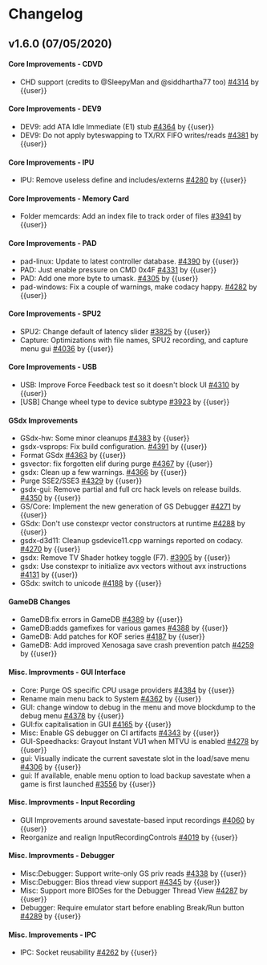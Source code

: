 # Changelog

## v1.6.0 (07/05/2020)

#### Core Improvements - CDVD

- CHD support (credits to @SleepyMan and @siddhartha77 too) [#4314](https://github.com/PCSX2/pcsx2/pull/4314) by {{user}}

#### Core Improvements - DEV9

- DEV9: add ATA Idle Immediate (E1) stub [#4364](https://github.com/PCSX2/pcsx2/pull/4364) by {{user}}
- DEV9: Do not apply byteswapping to TX/RX FIFO writes/reads [#4381](https://github.com/PCSX2/pcsx2/pull/4381) by {{user}}

#### Core Improvements - IPU

- IPU: Remove useless define and includes/externs [#4280](https://github.com/PCSX2/pcsx2/pull/4280) by {{user}}

#### Core Improvements - Memory Card

- Folder memcards: Add an index file to track order of files [#3941](https://github.com/PCSX2/pcsx2/pull/3941) by {{user}}

#### Core Improvements - PAD

- pad-linux: Update to latest controller database. [#4390](https://github.com/PCSX2/pcsx2/pull/4390) by {{user}}
- PAD: Just enable pressure on CMD 0x4F [#4331](https://github.com/PCSX2/pcsx2/pull/4331) by {{user}}
- PAD: Add one more byte to umask. [#4305](https://github.com/PCSX2/pcsx2/pull/4305) by {{user}}
- pad-windows: Fix a couple of warnings, make codacy happy. [#4282](https://github.com/PCSX2/pcsx2/pull/4282) by {{user}}

#### Core Improvements - SPU2

- SPU2: Change default of latency slider [#3825](https://github.com/PCSX2/pcsx2/pull/3825) by {{user}}
- Capture: Optimizations with file names, SPU2 recording, and capture menu gui [#4036](https://github.com/PCSX2/pcsx2/pull/4036) by {{user}}

#### Core Improvements - USB

- USB: Improve Force Feedback test so it doesn't block UI [#4310](https://github.com/PCSX2/pcsx2/pull/4310) by {{user}}
- [USB] Change wheel type to device subtype [#3923](https://github.com/PCSX2/pcsx2/pull/3923) by {{user}}

#### GSdx Improvements

- GSdx-hw: Some minor cleanups [#4383](https://github.com/PCSX2/pcsx2/pull/4383) by {{user}}
- gsdx-vsprops: Fix build configuration. [#4391](https://github.com/PCSX2/pcsx2/pull/4391) by {{user}}
- Format GSdx [#4363](https://github.com/PCSX2/pcsx2/pull/4363) by {{user}}
- gsvector: fix forgotten elif during purge [#4367](https://github.com/PCSX2/pcsx2/pull/4367) by {{user}}
- gsdx: Clean up a few warnings. [#4366](https://github.com/PCSX2/pcsx2/pull/4366) by {{user}}
- Purge SSE2/SSE3 [#4329](https://github.com/PCSX2/pcsx2/pull/4329) by {{user}}
- gsdx-gui: Remove partial and full crc hack levels on release builds. [#4350](https://github.com/PCSX2/pcsx2/pull/4350) by {{user}}
- GS/Core: Implement the new generation of GS Debugger [#4271](https://github.com/PCSX2/pcsx2/pull/4271) by {{user}}
- GSdx: Don't use constexpr vector constructors at runtime [#4288](https://github.com/PCSX2/pcsx2/pull/4288) by {{user}}
- gsdx-d3d11: Cleanup gsdevice11.cpp warnings reported on codacy. [#4270](https://github.com/PCSX2/pcsx2/pull/4270) by {{user}}
- gsdx: Remove TV Shader hotkey toggle (F7). [#3905](https://github.com/PCSX2/pcsx2/pull/3905) by {{user}}
- gsdx: Use constexpr to initialize avx vectors without avx instructions [#4131](https://github.com/PCSX2/pcsx2/pull/4131) by {{user}}
- GSdx: switch to unicode [#4188](https://github.com/PCSX2/pcsx2/pull/4188) by {{user}}

#### GameDB Changes

- GameDB:fix errors in GameDB [#4389](https://github.com/PCSX2/pcsx2/pull/4389) by {{user}}
- GameDB:adds gamefixes for various games  [#4388](https://github.com/PCSX2/pcsx2/pull/4388) by {{user}}
- GameDB: Add patches for KOF series [#4187](https://github.com/PCSX2/pcsx2/pull/4187) by {{user}}
- GameDB: Add improved Xenosaga save crash prevention patch [#4259](https://github.com/PCSX2/pcsx2/pull/4259) by {{user}}

#### Misc. Improvments - GUI Interface

- Core: Purge OS specific CPU usage providers [#4384](https://github.com/PCSX2/pcsx2/pull/4384) by {{user}}
- Rename main menu back to System [#4362](https://github.com/PCSX2/pcsx2/pull/4362) by {{user}}
- GUI: change window to debug in the menu and  move blockdump to  the debug menu  [#4378](https://github.com/PCSX2/pcsx2/pull/4378) by {{user}}
- GUI:fix capitalisation in GUI [#4165](https://github.com/PCSX2/pcsx2/pull/4165) by {{user}}
- Misc: Enable GS debugger on CI artifacts [#4343](https://github.com/PCSX2/pcsx2/pull/4343) by {{user}}
- GUI-Speedhacks: Grayout Instant VU1 when MTVU is enabled [#4278](https://github.com/PCSX2/pcsx2/pull/4278) by {{user}}
- gui: Visually indicate the current savestate slot in the load/save menu [#4306](https://github.com/PCSX2/pcsx2/pull/4306) by {{user}}
- gui: If available, enable menu option to load backup savestate when a game is first launched [#3556](https://github.com/PCSX2/pcsx2/pull/3556) by {{user}}

#### Misc. Improvments - Input Recording

- GUI Improvements around savestate-based input recordings [#4060](https://github.com/PCSX2/pcsx2/pull/4060) by {{user}}
- Reorganize and realign InputRecordingControls [#4019](https://github.com/PCSX2/pcsx2/pull/4019) by {{user}}

#### Misc. Improvments - Debugger

- Misc:Debugger: Support write-only GS priv reads [#4338](https://github.com/PCSX2/pcsx2/pull/4338) by {{user}}
- Misc:Debugger: Bios thread view support [#4345](https://github.com/PCSX2/pcsx2/pull/4345) by {{user}}
- Misc: Support more BIOSes for the Debugger Thread View [#4287](https://github.com/PCSX2/pcsx2/pull/4287) by {{user}}
- Debugger: Require emulator start before enabling Break/Run button [#4289](https://github.com/PCSX2/pcsx2/pull/4289) by {{user}}

#### Misc. Improvements - IPC

- IPC: Socket reusability [#4262](https://github.com/PCSX2/pcsx2/pull/4262) by {{user}}
